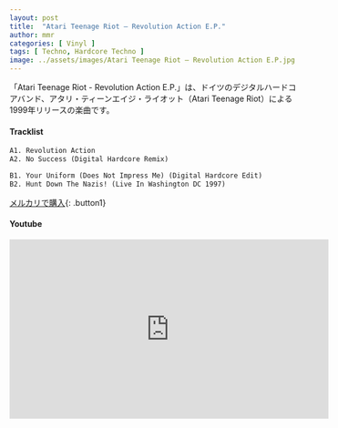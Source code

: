 ```yaml
---
layout: post
title:  "Atari Teenage Riot – Revolution Action E.P."
author: mmr
categories: [ Vinyl ]
tags: [ Techno, Hardcore Techno ]
image: ../assets/images/Atari Teenage Riot – Revolution Action E.P.jpg
---
```


「Atari Teenage Riot - Revolution Action E.P.」は、ドイツのデジタルハードコアバンド、アタリ・ティーンエイジ・ライオット（Atari Teenage Riot）による1999年リリースの楽曲です。

#### Tracklist
```md
A1. Revolution Action
A2. No Success (Digital Hardcore Remix)

B1. Your Uniform (Does Not Impress Me) (Digital Hardcore Edit)
B2. Hunt Down The Nazis! (Live In Washington DC 1997)
```

[メルカリで購入](https://jp.mercari.com/item/m84164328964?afid=6142608987){: .button1}

#### Youtube
<iframe width="560" height="315" src="https://www.youtube.com/embed/6UX1J9CRoLQ?si=LZKeu3w0_s-LFlv4" title="YouTube video player" frameborder="0" allow="accelerometer; autoplay; clipboard-write; encrypted-media; gyroscope; picture-in-picture; web-share" referrerpolicy="strict-origin-when-cross-origin" allowfullscreen></iframe>